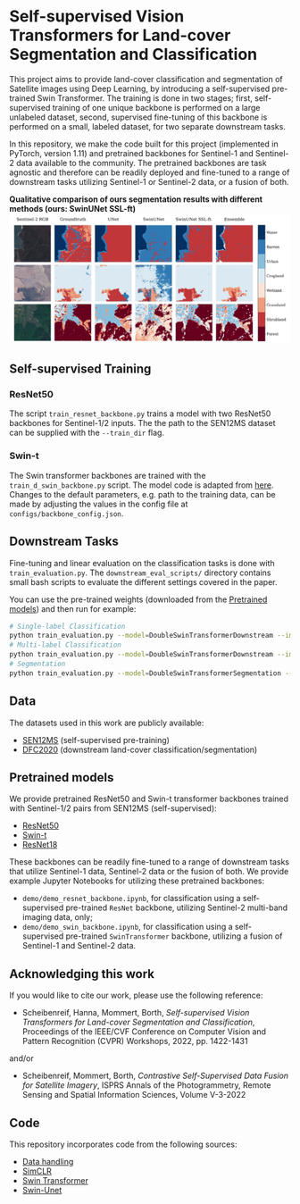 # Self-supervised Vision Transformers for Land-cover Segmentation and Classification
This project aims to provide land-cover classification and segmentation of Satellite images using Deep Learning, by introducing a self-supervised pre-trained Swin Transformer. The training is done in two stages; first, self-supervised training of one unique backbone is performed on a large unlabeled dataset, second, supervised fine-tuning of this backbone is performed on a small, labeled dataset, for two separate downstream tasks.

In this repository, we make the code built for this project (implemented in PyTorch, version 1.11) and pretrained backbones for Sentinel-1 and Sentinel-2 data available to the community. The pretrained backbones are task agnostic and therefore can be readily deployed and fine-tuned to a range of downstream tasks utilizing Sentinel-1 or Sentinel-2 data, or a fusion of both.


**Qualitative comparison of ours segmentation results with different methods (ours: SwinUNet SSL-ft)**
![Qualitative comparison of ours segmentation results with different methods (ours: SwinUNet SSL-ft)](results.jpg)

## Self-supervised Training
### ResNet50
The script `train_resnet_backbone.py` trains a model with two ResNet50 backbones for Sentinel-1/2 inputs. The the path to the SEN12MS dataset can be supplied with the `--train_dir` flag.
### Swin-t
The Swin transformer backbones are trained with the `train_d_swin_backbone.py` script. The model code is adapted from
[here](https://github.com/SwinTransformer/Transformer-SSL). Changes to the default parameters, e.g. path to the training data, can be made by adjusting the values in the config file at `configs/backbone_config.json`.

## Downstream Tasks
Fine-tuning and linear evaluation on the classification tasks is done with `train_evaluation.py`. The `downstream_eval_scripts/` directory contains small bash scripts to evaluate the different settings covered in the paper.


You can use the pre-trained weights (downloaded from the [Pretrained models](#pretrained-models)) and then run for example:
```bash
# Single-label Classification
python train_evaluation.py --model=DoubleSwinTransformerDownstream --image_px_size=224 --batch_size=8 --checkpoint=/path/to/checkpoint --target dfc_label
# Multi-label Classification
python train_evaluation.py --model=DoubleSwinTransformerDownstream --image_px_size=224 --batch_size=8 --checkpoint=/path/to/checkpoint --target dfc_multilabel_one_hot
# Segmentation
python train_evaluation.py --model=DoubleSwinTransformerSegmentation --image_px_size=224 --batch_size=8 --checkpoint=/path/to/checkpoint --target dfc
```

## Data
The datasets used in this work are publicly available:
* [SEN12MS](https://mediatum.ub.tum.de/1474000) (self-supervised pre-training)
* [DFC2020](https://ieee-dataport.org/competitions/2020-ieee-grss-data-fusion-contest#files) (downstream land-cover classification/segmentation)

## Pretrained models 
We provide pretrained ResNet50 and Swin-t transformer backbones trained with Sentinel-1/2 pairs from SEN12MS (self-supervised):
* [ResNet50](https://drive.google.com/file/d/1txqsNLUhIiQXRxflK_SMHn4y7Pp8o3mZ/view?usp=sharing)
* [Swin-t](https://drive.google.com/file/d/1e7QhC2-zoBFgb65yN1ADWBZLMShHOweY/view?usp=sharing)
* [ResNet18](https://drive.google.com/file/d/1vbj9WVK-MZNuAJGEOGEvE663b9BUwPSh/view?usp=sharing)

These backbones can be readily fine-tuned to a range of downstream tasks that utilize Sentinel-1 data, Sentinel-2 data or the fusion of both. We provide example Jupyter Notebooks for utilizing these pretrained backbones:

* `demo/demo_resnet_backbone.ipynb`, for classification using a self-supervised pre-trained `ResNet` backbone, utilizing Sentinel-2 multi-band imaging data, only;
* `demo/demo_swin_backbone.ipynb`, for classification using a self-supervised pre-trained `SwinTransformer` backbone, utilizing a fusion of Sentinel-1 and Sentinel-2 data.

## Acknowledging this work

If you would like to cite our work, please use the following reference:

* Scheibenreif, Hanna, Mommert, Borth, *Self-supervised Vision Transformers for Land-cover Segmentation and Classification*, Proceedings of the IEEE/CVF Conference on Computer Vision and Pattern Recognition (CVPR) Workshops, 2022, pp. 1422-1431

and/or

* Scheibenreif, Mommert, Borth, *Contrastive Self-Supervised Data Fusion for Satellite Imagery*,  ISPRS Annals of the Photogrammetry, Remote Sensing and Spatial Information Sciences, Volume V-3-2022


## Code
This repository incorporates code from the following sources:
* [Data handling](https://github.com/lukasliebel/dfc2020_baseline)
* [SimCLR](https://github.com/sthalles/SimCLR)
* [Swin Transformer](https://github.com/SwinTransformer/Transformer-SSL)
* [Swin-Unet](https://github.com/HuCaoFighting/Swin-Unet)

